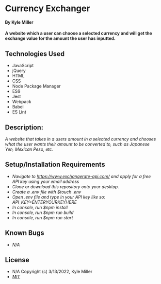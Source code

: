 # Currency Exchanger

#### By Kyle Miller

#### A website which a user can choose a selected currency and will get the exchange value for the amount the user has inputted.

## Technologies Used

* JavaScript
* jQuery
* HTML
* CSS
* Node Package Manager
* ES6
* Jest
* Webpack
* Babel
* ES Lint

## Description:

_A website that takes in a users amount in a selected currency and chooses what the user wants their amount to be converted to, such as Japanese Yen, Mexican Peso, etc._

## Setup/Installation Requirements
* _Navigate to https://www.exchangerate-api.com/ and apply for a free API key using your email address_
* _Clone or download this repository onto your desktop._
* _Create a .env file with $touch .env_
* _Open .env file and type in your API key like so: API_KEY=ENTERYOURKEYHERE_
* _In console, run $npm install_
* _In console, run $npm run build_
* _In console, run $npm run start_

## Known Bugs

- _N/A_

## License

- N/A Copyright (c) 3/13/2022, Kyle Miller
- _[MIT](https://opensource.org/licenses/MIT)_

